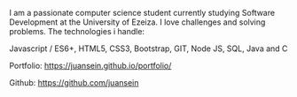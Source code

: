I am a passionate computer science student currently studying Software Development at the University of Ezeiza. I love challenges and solving problems. The technologies i handle:

Javascript / ES6+, HTML5, CSS3, Bootstrap, GIT, Node JS, SQL, Java and C 

Portfolio: https://juansein.github.io/portfolio/ 

Github: https://github.com/juansein
